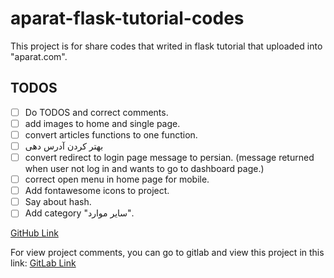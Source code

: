 # aparat-flask-tutorial-codes

This project is for share codes that writed in flask tutorial that uploaded into "aparat.com".

## TODOS
- [ ] Do TODOS and correct comments.
- [ ] add images to home and single page.
- [ ] convert articles functions to one function.
- [ ] بهتر کردن آدرس دهی
- [ ] convert redirect to login page message to persian. (message returned when user not log in and wants to go to dashboard page.)
- [ ] correct open menu in home page for mobile.
- [ ] Add fontawesome icons to project.
- [ ] Say about hash.
- [ ] Add category "سایر موارد".

[GitHub Link](https://github.com/afattahi1387/aparat-flask-tutorial-codes/)

For view project comments, you can go to gitlab and view this project in this link: [GitLab Link](https://gitlab.com/flask-projects1/aparat_flask_tutorial_codes)

